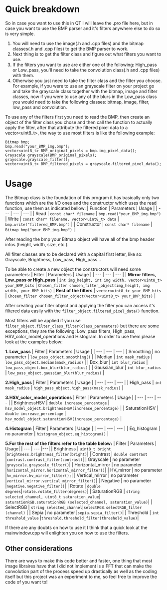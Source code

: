 # Quick breakdown

So in case you want to use this in QT I will leave the .pro file here, but in case you want to use the BMP parser and it's filters anywhere else to do so is very simple.
1. You will need to use the image(.h and .cpp files) and the bitmap classes(.h and .cpp files) to get the BMP parser to work.
2. Next thing is to get the filter class and figure out what filters you want to use.
3. If the filters you want to use are either one of the following: High_pass or Low_pass, you'll need to take the convolution class(.h and .cpp files) with them.
4. Otherwise you just need to take the filter class and the filter you choose.
For example, if you were to use an grayscale filter on your project go and take the grayscale class together with the bitmap, image and filter classes, now if you were to use any of the blurs in the Low_pass class you would need to take the following classes: bitmap, image, filter, low_pass and convolution.

To use any of the filters first you need to read the BMP, then create an object of the filter class you chose and then call the function to actually apply the filter, after that attribute the filtered pixel data to a vector<uint8_t>, the way to use most filters is like the following example:

```
Bitmap bmp;
bmp.read("your_BMP_img.bmp");
vector<uint8_t> BMP_original_pixels = bmp.img_pixel_data();
Grayscale grayscale(BMP_original_pixels);
grayscale.grayscale_filter();
vector<uint8_t> BMP_filtered_pixels = grayscale.filtered_pixel_data();
```

# Usage

The Bitmap class is the foundation of this program it has basically only two functions which are the I/O ones and the constructor which uses the read function, use them as indicated bellow:
| Function | Parameters | Usage |
| --- | --- | --- |
| Read | `const char* filename`  | `bmp.read("your_BMP_img.bmp")`
| Write | `const char* filename, vector<uint8_t> data` | `bmp.write("filtered_BMP.bmp")` |
| Constructor | `const char* filename` | `Bitmap bmp("your_BMP_img.bmp")` |

After reading the bmp your Bitmap object will have all of the bmp header infos.(height, width, size, etc.).

All filter classes are to be declared with a capital first letter, like so: Grayscale, Brightness, Low_pass, High_pass...

To be able to create a new object the constructors will need some parameters:
| Filter | Parameters | Usage |
| --- | --- | --- |
| **Mirror filters, Low_pass or High_pass** | `int img_height, int img width, vector<uint8_t> your_BMP_bits`  | `Chosen_filter chosen_filter_object(img_height, img width, your_BMP_bits)`
| **Rest of the filters** | `vector<uint8_t> your_BMP_bits` | `Chosen_filter chosen_filter_object(vector<uint8_t> your_BMP_bits)` |

After creating your filter object and applying the filter you can access it's filtered data easily with the ```filter_object.filtered_pixel_data()``` function.

Most filters will be applied if you use ```filter_object.filter_class_filter(class_parameters)``` but there are some exceptions, they are the following: Low_pass filters, High_pass, HSV_color_model_operations and Histogram. In order to use them please look at the examples below:

**1. Low_pass**
| Filter | Parameters | Usage |
| --- | --- | --- |
| Smoothing | no parameter  | `low_pass_object.smoothing()` |
| Median | `int mask_radius` | `low_pass_object.median(mask_radius)` |
| Box_blur | `int blur_radius` | `low_pass_object.box_blur(blur_radius)` |
| Gaussian_blur | `int blur_radius` | `low_pass_object.gaussian_blur(blur_radius)` |

**2.High_pass**
| Filter | Parameters | Usage |
| --- | --- | --- |
| High_pass | `int mask_radius` | `high_pass_object.high_pass(mask_radius)` |

**3.HSV_color_model_operations**
| Filter | Parameters | Usage |
| --- | --- | --- |
| BrightnessHSV | `double increase_percentage` | `hsv_model_object.brightnessHSV(increase_percentage)` |
| SaturationHSV | `double increase_percentage` | `hsv_model_object.saturationHSV(increase_percentage)` |

**4.Histogram**
| Filter | Parameters | Usage |
| --- | --- | --- |
| Eq_histogram | no parameter | `histogram_object.eq_histogram()` |

**5.For the rest of the filters refer to the table below:**
| Filter | Parameters | Usage|
| --- | --- |---|
| Brightness | `uint8_t bright` |`brightness.brightness_filter(bright)`|
| Contrast | `double contrast` |`contrast.contrast_filter(contrast)`|
| Grayscale | no parameter |`grayscale.grayscale_filter()`|
| Horizontal_mirror | no parameter |`horizontal_mirror.horizontal_mirror_filter()`|
| HV_mirror | no parameter |`hv_mirror.hv_mirror_filter();`|
| Vertical_mirror | no parameter |`vertical_mirror.vertical_mirror_filter()`|
| Negative | no parameter |`negative.negative_filter()`|
| Rotate | `double degrees`|`rotate.rotate_filter(degrees)`|
| SaturationRGB | `string selected_channel, uint8_t saturation_value`|` saturationRGB.saturationRGB (selected_channel, saturation_value)`|
| SelectRGB | `string selected_channel`|`selectRGB.selectRGB_filter (channel)` |
| Sepia | no parameter |`sepia.sepia_filter()`|
| Threshold  | `int threshold_value` |`threshold.threshold_filter(threshold_value)`|

If there are any doubts on how to use it I think that a quick look at the mainwindow.cpp will enlighten you on how to use the filters.

## Other considerations

There are ways to make this code better and faster, one thing that most image libraires have that I did not implement is a FFT that can make the convolution part of the process speed up drastically as well as the coding itself but this project was an experiment to me, so feel free to improve the code of you want to!

